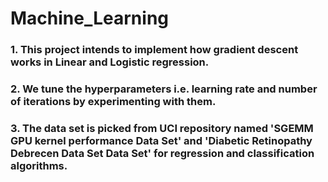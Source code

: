 # Machine_Learning

### 1. This project intends to implement how gradient descent works in Linear and Logistic regression. 
### 2. We tune the hyperparameters i.e. learning rate and number of iterations by experimenting with them. 
### 3. The data set is picked from UCI repository named 'SGEMM GPU kernel performance Data Set' and 'Diabetic Retinopathy Debrecen Data Set Data Set' for regression and classification algorithms.
